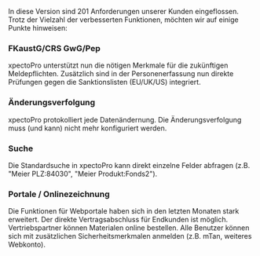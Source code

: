 In diese Version sind 201 Anforderungen unserer Kunden eingeflossen.
Trotz der Vielzahl der verbesserten Funktionen, möchten wir auf einige Punkte hinweisen:

### FKaustG/CRS GwG/Pep

xpectoPro unterstützt nun die nötigen Merkmale für die zukünftigen Meldepflichten. Zusätzlich sind in der Personenerfassung nun direkte Prüfungen gegen die Sanktionslisten (EU/UK/US) integriert.

### Änderungsverfolgung

xpectoPro protokolliert jede Datenändernung. Die Änderungsverfolgung muss (und kann) nicht mehr konfiguriert werden.

### Suche

Die Standardsuche in xpectoPro kann direkt einzelne Felder abfragen (z.B. "Meier PLZ:84030", "Meier Produkt:Fonds2").

### Portale / Onlinezeichnung

Die Funktionen für Webportale haben sich in den letzten Monaten stark erweitert. Der direkte Vertragsabschluss für Endkunden ist möglich. Vertriebspartner können Materialen online bestellen. Alle Benutzer können sich mit zusätzlichen Sicherheitsmerkmalen anmelden (z.B. mTan, weiteres Webkonto).
